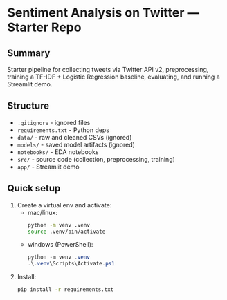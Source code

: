 # Sentiment Analysis on Twitter — Starter Repo

## Summary
Starter pipeline for collecting tweets via Twitter API v2, preprocessing, training a TF-IDF + Logistic Regression baseline, evaluating, and running a Streamlit demo.

## Structure
- `.gitignore` - ignored files
- `requirements.txt` - Python deps
- `data/` - raw and cleaned CSVs (ignored)
- `models/` - saved model artifacts (ignored)
- `notebooks/` - EDA notebooks
- `src/` - source code (collection, preprocessing, training)
- `app/` - Streamlit demo

## Quick setup
1. Create a virtual env and activate:
   - mac/linux:
     ```bash
     python -m venv .venv
     source .venv/bin/activate
     ```
   - windows (PowerShell):
     ```powershell
     python -m venv .venv
     .\.venv\Scripts\Activate.ps1
     ```
2. Install:
   ```bash
   pip install -r requirements.txt
